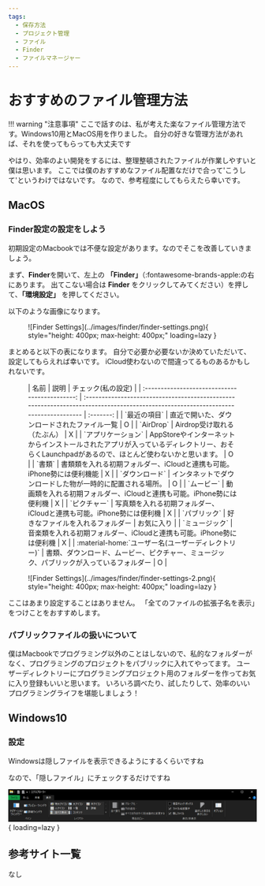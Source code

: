 ```yaml
---
tags:
  - 保存方法
  - プロジェクト管理
  - ファイル
  - Finder
  - ファイルマネージャー
---
```


# おすすめのファイル管理方法

!!! warning "注意事項"
    ここで話すのは、私が考えた楽なファイル管理方法です。Windows10用とMacOS用を作りました。
    自分の好きな管理方法があれば、それを使ってもらっても大丈夫です

やはり、効率のよい開発をするには、整理整頓されたファイルが作業しやすいと僕は思います。
ここでは僕のおすすめなファイル配置なだけで合って'こうして'というわけではないです。
なので、参考程度にしてもらえたら幸いです。

## MacOS
### Finder設定の設定をしよう

初期設定のMacbookでは不便な設定があります。なのでそこを改善していきましょう。

まず、**Finder**を開いて、左上の **「Finder」**（:fontawesome-brands-apple:の右にあります。
出てこない場合は **Finder** をクリックしてみてください）を押して、**「環境設定」** を押してください。

以下のような画像になります。

<figure markdown>
![Finder Settings](../images/finder/finder-settings.png){ style="height: 400px; max-height: 400px;" loading=lazy }
</figure>

まとめると以下の表になります。
自分で必要か必要ないか決めていただいて、設定してもらえれば幸いです。
iCloud使わないので間違ってるものあるかもしれないです。

<figure markdown>
|                       名前                       |                                                                説明                                                                | チェック(私の設定) |
| :--------------------------------------------:  | :--------------------------------------------------------------------------------------------------------------------------------- | :-------: |
|                   `最近の項目`                   |                                               直近で開いた、ダウンロードされたファイル一覧                                             | O |
|                    `AirDrop`                    |                                                      Airdrop受け取れる（たぶん）                                                     | X |
|                `アプリケーション`                |  AppStoreやインターネットからインストールされたアプリが入っているディレクトリー、おそらくLaunchpadがあるので、ほとんど使わないかと思います。   | O |
|                     `書類`                      |                                 書類類を入れる初期フォルダー、iCloudと連携も可能。iPhone勢には便利機能                                   | X |
|                  `ダウンロード`                  |                                        インタネットでダウンロードした物が一時的に配置される場所。                                        | O |
|                    `ムービー`                    |                                  動画類を入れる初期フォルダー、iCloudと連携も可能。iPhone勢には便利機                                   | X |
|                   `ピクチャー`                   |                                   写真類を入れる初期フォルダー、iCloudと連携も可能。iPhone勢には便利機                                  | X |
|                   `パブリック`                   |                                                    好きなファイルを入れるフォルダー                                                   | お気に入り |
|                  `ミュージック`                  |                                   音楽類を入れる初期フォルダー、iCloudと連携も可能。iPhone勢には便利機                                   | X |
| :material-home:`ユーザー名(ユーザーディレクトリー)` |                           書類、ダウンロード、ムービー、ピクチャー、ミュージック、パブリックが入っているフォルダー                        | O |
</figure>

<figure markdown>
![Finder Settings](../images/finder/finder-settings-2.png){ style="height: 400px; max-height: 400px;" loading=lazy }
</figure>

ここはあまり設定することはありません。
「全てのファイルの拡張子名を表示」をつけことをおすすめします。

### パブリックファイルの扱いについて

僕はMacbookでプログラミング以外のことはしないので、私的なフォルダーがなく、プログラミングのプロジェクトをパブリックに入れてやってます。
ユーザーディレクトリーにプログラミングプロジェクト用のフォルダーを作ってお気に入り登録もいいと思います。
いろいろ調べたり、試したりして、効率のいいプログラミングライフを堪能しましょう！

## Windows10

### 設定

Windowsは隠しファイルを表示できるようにするくらいですね

なので、「隠しファイル」にチェックするだけですね

![FileManager](../images/file-manager/setting.png){ loading=lazy }

## 参考サイト一覧
なし
